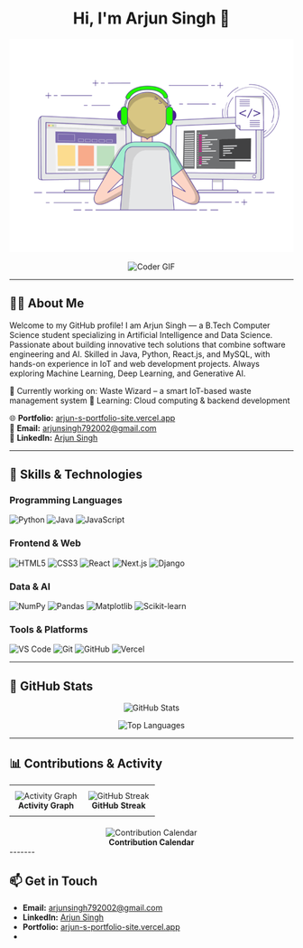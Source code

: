<!-- Profile Header -->
<h1 align="center">Hi, I'm Arjun Singh 👋</h1>

<!-- Typing SVG + GIF -->
<p align="center">
  <img src="https://raw.githubusercontent.com/Arjunsingh-7/Arjunsingh-7/main/Assets/coding.gif.gif" alt="Coder GIF" width="600"/>
</p>


<p align="center">
  <img src="https://raw.githubusercontent.com/Arjunsingh-7/Arjunsingh-7/main/Assets/coding.gif" alt="Coder GIF" width="600"/>
</p>

---

## 👨‍💻 About Me
Welcome to my GitHub profile! I am  Arjun Singh — a B.Tech Computer Science student specializing in Artificial Intelligence and Data Science.
Passionate about building innovative tech solutions that combine software engineering and AI.
Skilled in Java, Python, React.js, and MySQL, with hands-on experience in IoT and web development projects.
Always exploring Machine Learning, Deep Learning, and Generative AI.

🚀 Currently working on: Waste Wizard – a smart IoT-based waste management system
🌱 Learning: Cloud computing & backend development 

🌐 **Portfolio:** [arjun-s-portfolio-site.vercel.app](https://arjun-s-portfolio-site.vercel.app/)  
📧 **Email:** arjunsingh792002@gmail.com  
💼 **LinkedIn:** [Arjun Singh](https://www.linkedin.com/in/arjun-singh-2519ab280/)  

---

## 🚀 Skills & Technologies

### Programming Languages  
![Python](https://img.shields.io/badge/-Python-333333?style=for-the-badge&logo=python) 
![Java](https://img.shields.io/badge/-Java-333333?style=for-the-badge&logo=java) 
![JavaScript](https://img.shields.io/badge/-JavaScript-333333?style=for-the-badge&logo=javascript) 

### Frontend & Web  
![HTML5](https://img.shields.io/badge/-HTML5-333333?style=for-the-badge&logo=html5) 
![CSS3](https://img.shields.io/badge/-CSS3-333333?style=for-the-badge&logo=css3) 
![React](https://img.shields.io/badge/-React-333333?style=for-the-badge&logo=react) 
![Next.js](https://img.shields.io/badge/-Next.js-333333?style=for-the-badge&logo=next.js) 
![Django](https://img.shields.io/badge/-Django-333333?style=for-the-badge&logo=django) 

### Data & AI  
![NumPy](https://img.shields.io/badge/-NumPy-333333?style=for-the-badge&logo=numpy) 
![Pandas](https://img.shields.io/badge/-Pandas-333333?style=for-the-badge&logo=pandas) 
![Matplotlib](https://img.shields.io/badge/-Matplotlib-333333?style=for-the-badge) 
![Scikit-learn](https://img.shields.io/badge/-Scikit--learn-333333?style=for-the-badge&logo=scikitlearn) 

### Tools & Platforms  
![VS Code](https://img.shields.io/badge/-VS%20Code-333333?style=for-the-badge&logo=visual-studio-code) 
![Git](https://img.shields.io/badge/-Git-333333?style=for-the-badge&logo=git) 
![GitHub](https://img.shields.io/badge/-GitHub-333333?style=for-the-badge&logo=github) 
![Vercel](https://img.shields.io/badge/-Vercel-333333?style=for-the-badge&logo=vercel) 

---

## 🌟 GitHub Stats

<p align="center">
  <img src="https://github-readme-stats.vercel.app/api?username=Arjunsingh-7&show_icons=true&theme=radical" alt="GitHub Stats" />
</p>

<p align="center">
  <img src="https://github-readme-stats.vercel.app/api/top-langs/?username=Arjunsingh-7&layout=compact&theme=radical" alt="Top Languages" />
</p>

---
## 📊 Contributions & Activity

<div align="center">

  <!-- Row 1: Heatmap + Streak side by side -->
  <table>
    <tr>
      <td align="center" style="padding:10px;">
        <img src="https://github-readme-activity-graph.vercel.app/graph?username=Arjunsingh-7&theme=react-dark&area=true" width="400" alt="Activity Graph" />
        <br><b>Activity Graph</b>
      </td>
      <td align="center" style="padding:10px;">
        <img src="https://github-readme-streak-stats.herokuapp.com/?user=Arjunsingh-7&theme=radical" width="400" alt="GitHub Streak" />
        <br><b>GitHub Streak</b>
      </td>
    </tr>
  </table>

  <!-- Row 2: Full-width Contribution Calendar -->
  <div style="margin-top:20px;">
    <img src="https://ghchart.rshah.org/Arjunsingh-7" width="820" alt="Contribution Calendar" />
    <br><b>Contribution Calendar</b>
  </div>

</div>
-------

## 📫 Get in Touch

- **Email:** arjunsingh792002@gmail.com  
- **LinkedIn:** [Arjun Singh](https://www.linkedin.com/in/arjun-singh-2519ab280/)  
- **Portfolio:** [arjun-s-portfolio-site.vercel.app](https://arjun-s-portfolio-site.vercel.app/)
- 
